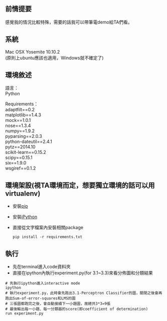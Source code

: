 ## 前情提要
感覺我的情況比較特殊，需要的話我可以帶筆電demo給TA們看。

## 系統
Mac OSX Yosemite 10.10.2  
(原則上ubuntu應該也適用，Windows就不確定了)  

## 環境敘述
語言：  
Python  

Requirements：  
adaptfilt==0.2  
matplotlib==1.4.3  
mock==1.0.1  
nose==1.3.4  
numpy==1.9.2  
pyparsing==2.0.3  
python-dateutil==2.4.1  
pytz==2014.10  
scikit-learn==0.15.2  
scipy==0.15.1  
six==1.9.0  
wsgiref==0.1.2  

## 環境架設(視TA環境而定，想要獨立環境的話可以用virtualenv)
+ 安裝[pip](https://pip.pypa.io/en/latest/installing.html)  
+ 安裝[iPython](http://ipython.org/install.html)  
+ 直接從文字檔案內安裝相關package  
	
	`pip install -r requirements.txt  `

## 執行
+ 先在terminal進入code資料夾
+ 直接在ipython內執行experiment.py(for 3.1~3.3)來看分佈圖和分類結果  
```
# 先執行ipython進入interactive mode  
ipython  
# 執行experiment.py，此時會先跑出3.1-Perceptron Classifier的圖，關閉之後會再跑出Sum-of-error-squares和LMS的圖  
# 三張圖都跑完之後，會自動接續下一小題圖，故總共3*3=9張  
# 最後輸出每一小題、每一分類器的score(即coefficient of determination)  
run experiment.py  
```
